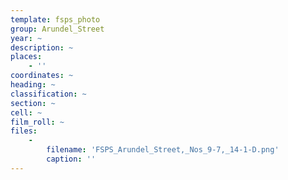 ```yaml
---
template: fsps_photo
group: Arundel_Street
year: ~
description: ~
places:
    - ''
coordinates: ~
heading: ~
classification: ~
section: ~
cell: ~
film_roll: ~
files:
    -
        filename: 'FSPS_Arundel_Street,_Nos_9-7,_14-1-D.png'
        caption: ''
---
```

